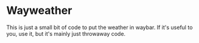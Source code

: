 Wayweather
==========

This is just a small bit of code to put the weather in waybar. If it's useful
to you, use it, but it's mainly just throwaway code.
